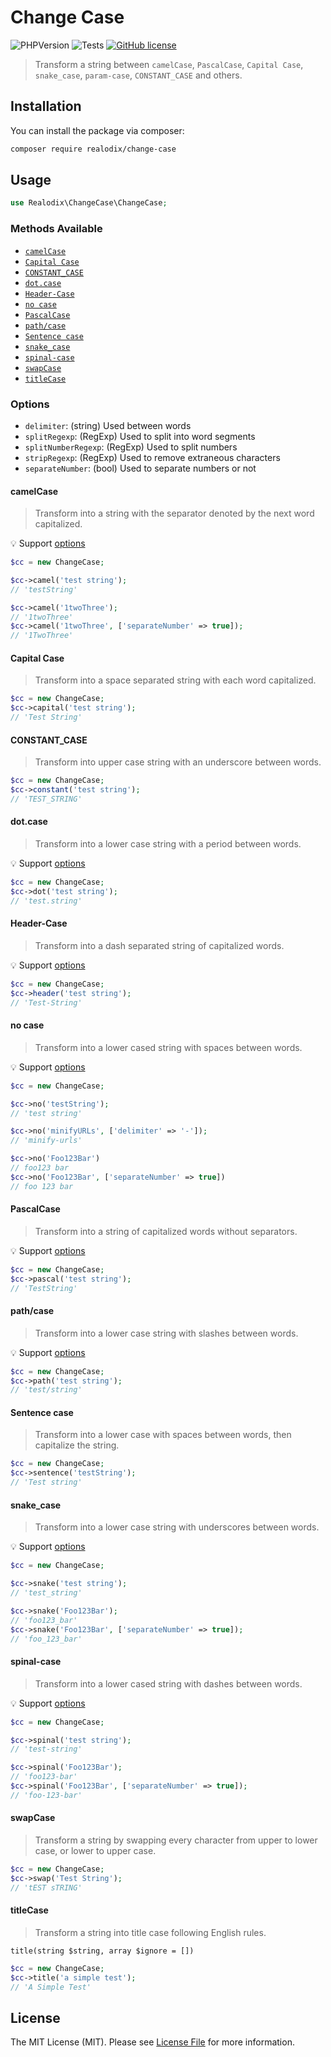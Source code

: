# Change Case

![PHPVersion](https://img.shields.io/badge/PHP-^7.4|^8-777BB4.svg?style=flat-square)
![Tests](https://github.com/realodix/change-case/actions/workflows/tests.yml/badge.svg)
[![GitHub license](https://img.shields.io/github/license/realodix/change-case)](/LICENSE)

> Transform a string between `camelCase`, `PascalCase`, `Capital Case`, `snake_case`, `param-case`, `CONSTANT_CASE` and others.

## Installation

You can install the package via composer:

```sh
composer require realodix/change-case
```

## Usage

```php
use Realodix\ChangeCase\ChangeCase;
```

### Methods Available

- [`camelCase`](#camelcase)
- [`Capital Case`](#capital-case)
- [`CONSTANT_CASE`](#constant_case)
- [`dot.case`](#dotcase)
- [`Header-Case`](#header-case)
- [`no case`](#no-case)
- [`PascalCase`](#pascalcase)
- [`path/case`](#pathcase)
- [`Sentence case`](#sentence-case)
- [`snake_case`](#snake_case)
- [`spinal-case`](#spinal-case)
- [`swapCase`](#swapcase)
- [`titleCase`](#titlecase)

### Options

- `delimiter`: (string) Used between words
- `splitRegexp`: (RegExp) Used to split into word segments
- `splitNumberRegexp`: (RegExp) Used to split numbers
- `stripRegexp`: (RegExp) Used to remove extraneous characters
- `separateNumber`: (bool) Used to separate numbers or not

#### camelCase

> Transform into a string with the separator denoted by the next word capitalized.

💡 Support [options](#options)

```php
$cc = new ChangeCase;

$cc->camel('test string');
// 'testString'

$cc->camel('1twoThree');
// '1twoThree'
$cc->camel('1twoThree', ['separateNumber' => true]);
// '1TwoThree'
```

#### Capital Case

> Transform into a space separated string with each word capitalized.

```php
$cc = new ChangeCase;
$cc->capital('test string');
// 'Test String'
```

#### CONSTANT_CASE

> Transform into upper case string with an underscore between words.

```php
$cc = new ChangeCase;
$cc->constant('test string');
// 'TEST_STRING'
```

#### dot.case

> Transform into a lower case string with a period between words.

💡 Support [options](#options)

```php
$cc = new ChangeCase;
$cc->dot('test string');
// 'test.string'
```

#### Header-Case

> Transform into a dash separated string of capitalized words.

💡 Support [options](#options)

```php
$cc = new ChangeCase;
$cc->header('test string');
// 'Test-String'
```

#### no case

> Transform into a lower cased string with spaces between words.

💡 Support [options](#options)

```php
$cc = new ChangeCase;

$cc->no('testString');
// 'test string'

$cc->no('minifyURLs', ['delimiter' => '-']);
// 'minify-urls'

$cc->no('Foo123Bar')
// foo123 bar
$cc->no('Foo123Bar', ['separateNumber' => true])
// foo 123 bar
```

#### PascalCase

> Transform into a string of capitalized words without separators.

💡 Support [options](#options)

```php
$cc = new ChangeCase;
$cc->pascal('test string');
// 'TestString'
```

#### path/case

> Transform into a lower case string with slashes between words.

💡 Support [options](#options)

```php
$cc = new ChangeCase;
$cc->path('test string');
// 'test/string'
```

#### Sentence case

> Transform into a lower case with spaces between words, then capitalize the string.

```php
$cc = new ChangeCase;
$cc->sentence('testString');
// 'Test string'
```

#### snake_case

> Transform into a lower case string with underscores between words.

💡 Support [options](#options)

```php
$cc = new ChangeCase;

$cc->snake('test string');
// 'test_string'

$cc->snake('Foo123Bar');
// 'foo123_bar'
$cc->snake('Foo123Bar', ['separateNumber' => true]);
// 'foo_123_bar'
```

#### spinal-case

> Transform into a lower cased string with dashes between words.

💡 Support [options](#options)

```php
$cc = new ChangeCase;

$cc->spinal('test string');
// 'test-string'

$cc->spinal('Foo123Bar');
// 'foo123-bar'
$cc->spinal('Foo123Bar', ['separateNumber' => true]);
// 'foo-123-bar'
```


#### swapCase

> Transform a string by swapping every character from upper to lower case, or lower to upper case.

```php
$cc = new ChangeCase;
$cc->swap('Test String');
// 'tEST sTRING'
```

#### titleCase

> Transform a string into title case following English rules.

`title(string $string, array $ignore = [])`

```php
$cc = new ChangeCase;
$cc->title('a simple test');
// 'A Simple Test'
```

## License
The MIT License (MIT). Please see [License File](/LICENSE) for more information.
